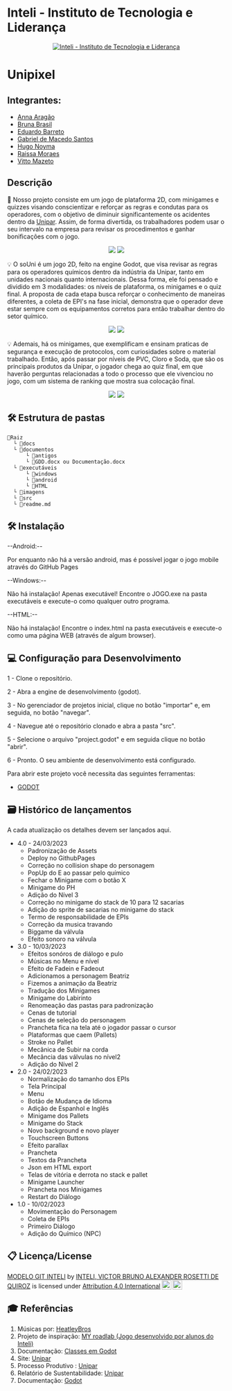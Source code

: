# Inteli - Instituto de Tecnologia e Liderança 

<p align="center">
<a href= "https://www.inteli.edu.br/"><img src="https://www.inteli.edu.br/wp-content/uploads/2021/08/20172028/marca_1-2.png" alt="Inteli - Instituto de Tecnologia e Liderança" border="0"></a>
</p>

# Unipixel

## Integrantes:
- [Anna Aragão](https://www.linkedin.com/in/ann-aragao/)
- [Bruna Brasil](https://www.linkedin.com/in/bruna-brasil-alexandre-734055214/)
- [Eduardo Barreto](https://www.linkedin.com/in/eduardosbarreto/)
- [Gabriel de Macedo Santos](https://www.linkedin.com/in/gabriel-demacedosantos/)
- [Hugo Noyma](https://www.linkedin.com/in/hugo-noyma-19737b238/)
- [Raissa Moraes](https://www.linkedin.com/in/raissa-moraes-a89179264/)
- [Vitto Mazeto](https://www.linkedin.com/in/vitto-mazeto-b62592203/)

## Descrição

📜 Nosso projeto consiste em um jogo de plataforma 2D, com minigames e quizzes visando conscientizar e reforçar as regras e condutas para os operadores, com o objetivo de diminuir significantemente os acidentes dentro da [Unipar](https://www.unipar.com/). Assim, de forma divertida, os trabalhadores podem usar o seu intervalo na empresa para revisar os procedimentos e ganhar bonificações com o jogo. 

<p align="center">
<img src="imagens/tela_inicial.png">
<img src="imagens/tutorial_prancheta.png">
</p>



💡   O soUni é um jogo 2D, feito na engine Godot, que visa revisar as regras para os operadores químicos dentro da indústria da Unipar, tanto em unidades nacionais quanto internacionais. Dessa forma, ele foi pensado e dividido em 3 modalidades: os níveis de plataforma, os minigames e o quiz final. A proposta de cada etapa busca reforçar o conhecimento de maneiras diferentes, a coleta de EPI's na fase inicial, demonstra que o operador deve estar sempre com os equipamentos corretos para então trabalhar dentro do setor químico.

<p align="center">
<img src="imagens/tela_personagem.png">
<img src="imagens/Lvl1.png">
</p>

💡   Ademais, há os minigames, que exemplificam e ensinam praticas de segurança e execução de protocolos, com curiosidades sobre o material trabalhado. Então, após passar por níveis de PVC, Cloro e Soda, que são os principais produtos da Unipar, o jogador chega ao quiz final, em que haverão perguntas relacionadas a todo o processo que ele vivenciou no jogo, com um sistema de ranking que mostra sua colocação final.

<p align="center">
<img src="imagens/gif_pallet.gif">
<img src="imagens/gif_stack.gif">
</p>

## 🛠 Estrutura de pastas

```
📂Raiz
  └ 📂docs
  └ 📂documentos
      └ 📂antigos
      └ 📄GDD.docx ou Documentação.docx
  └ 📂executáveis
      └ 📂windows
      └ 📂android
      └ 📂HTML
  └ 📂imagens
  └ 📂src
  └ 📄readme.md
```

## 🛠 Instalação

--Android:--

Por enquanto não há a versão android, mas é possível jogar o jogo mobile através do GitHub Pages

--Windows:--

Não há instalação! Apenas executável!
Encontre o JOGO.exe na pasta executáveis e execute-o como qualquer outro programa.

--HTML:--

Não há instalação!
Encontre o index.html na pasta executáveis e execute-o como uma página WEB (através de algum browser).

## 💻 Configuração para Desenvolvimento

1 - Clone o repositório. 

2 - Abra a engine de desenvolvimento (godot).

3 - No gerenciador de projetos inicial, clique no botão "importar" e, em seguida, no botão "navegar".

4 - Navegue até o repositório clonado e abra a pasta "src".

5 - Selecione o arquivo "project.godot" e em seguida clique no botão "abrir".

6 - Pronto. O seu ambiente de desenvolvimento está configurado.

Para abrir este projeto você necessita das seguintes ferramentas:

- [GODOT](https://godotengine.org/download)

## 🗃 Histórico de lançamentos

A cada atualização os detalhes devem ser lançados aqui.


- 4.0 - 24/03/2023
    - Padronização de Assets 
    - Deploy no GithubPages
    - Correção no collision shape do personagem
    - PopUp do E ao passar pelo químico
    - Fechar o Minigame com o botão X
    - Minigame do PH
    - Adição do Nível 3
    - Correção no minigame do stack de 10 para 12 sacarias
    - Adição do sprite de sacarias no minigame do stack
    - Termo de responsabilidade de EPIs
    - Correção da musica travando
    - Biggame da válvula
    - Efeito sonoro na válvula
- 3.0 - 10/03/2023
    - Efeitos sonóros de diálogo e pulo
    - Músicas no Menu e nível
    - Efeito de Fadein e Fadeout
    - Adicionamos a personagem Beatriz
    - Fizemos a animação da Beatriz
    - Tradução dos Minigames 
    - Minigame do Labirinto
    - Renomeação das pastas para padronização
    - Cenas de tutorial
    - Cenas de seleção do personagem
    - Prancheta fica na tela até o jogador passar o cursor
    - Plataformas que caem (Pallets)
    - Stroke no Pallet
    - Mecânica de Subir na corda 
    - Mecância das válvulas no nível2
    - Adição do Nível 2
- 2.0 - 24/02/2023
    - Normalização do tamanho dos EPIs
    - Tela Principal
    - Menu
    - Botão de Mudança de Idioma 
    - Adição de Espanhol e Inglês
    - Minigame dos Pallets 
    - Minigame do Stack
    - Novo background e novo player
    - Touchscreen Buttons 
    - Efeito parallax
    - Prancheta
    - Textos da Prancheta
    - Json em HTML export
    - Telas de vitória e derrota no stack e pallet
    - Minigame Launcher
    - Prancheta nos Minigames
    - Restart do Diálogo
- 1.0 - 10/02/2023
    - Movimentação do Personagem
    - Coleta de EPIs
    - Primeiro Diálogo
    - Adição do Químico (NPC)

## 📋 Licença/License

<p xmlns:cc="http://creativecommons.org/ns#" xmlns:dct="http://purl.org/dc/terms/"><a property="dct:title" rel="cc:attributionURL" href="https://github.com/Spidus/Teste_Final_1">MODELO GIT INTELI</a> by <a rel="cc:attributionURL dct:creator" property="cc:attributionName" href="https://www.yggbrasil.com.br/vr">INTELI, VICTOR BRUNO ALEXANDER ROSETTI DE QUIROZ</a> is licensed under <a href="http://creativecommons.org/licenses/by/4.0/?ref=chooser-v1" target="_blank" rel="license noopener noreferrer" style="display:inline-block;">Attribution 4.0 International<img style="height:22px!important;margin-left:3px;vertical-align:text-bottom;" src="https://mirrors.creativecommons.org/presskit/icons/cc.svg?ref=chooser-v1"><img style="height:22px!important;margin-left:3px;vertical-align:text-bottom;" src="https://mirrors.creativecommons.org/presskit/icons/by.svg?ref=chooser-v1"></a></p>

## 🎓 Referências

1. Músicas por: [HeatleyBros](https://heatleybros.com/)
2. Projeto de inspiração: [MY roadlab (Jogo desenvolvido por alunos do Inteli)](https://github.com/2022M1T4-Inteli/My-roadlab)
3. Documentação: [Classes em Godot](https://docs.godotengine.org/pt_BR/latest/tutorials/best_practices/what_are_godot_classes.html?)
4. Site: [Unipar](unipar.com)
5. Processo Produtivo : [Unipar](https://www.unipar.com/processo-produtivo/)
6. Relatório de Sustentabilidade: [Unipar](https://www.unipar.com/relatorio-de-sustentabilidade/)
7. Documentação: [Godot](https://docs.godotengine.org/en/stable/tutorials/2d/index.html)